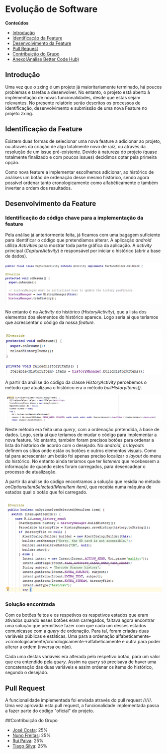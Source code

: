 # Evolução de Software

**Conteúdos**
- [Introdução](#introdução)
- [Identificação da Feature](#identificação-da-feature)
- [Desenvolvimento da Feature](#desenvolvimento-da-feature)
- [Pull Request](#pull-request)
- [Contribuição do Grupo](#contribuição-do-grupo)
- [Anexo(Análise Better Code Hub)](https://github.com/ruivop/zxing/blob/master/ESOF-docs/Documentos%20de%20apoio/Better%20Code%20Hub.pdf)


## Introdução

Uma vez que o zxing é um projeto já maioritariamente terminado, há poucos problemas e tarefas a desenvolver. No entanto, o projeto está aberto à implementação de novas funcionalidades, desde que estas sejam relevantes. No presente relatório serão descritos os processos de identificação, desenvolvimento e submissão de uma nova Feature no projeto zxing. 

## Identificação da Feature

Existem duas formas de selecionar uma nova feature a adicionar ao projeto, ou através da criação de algo totalmente novo  de raíz, ou através da resolução de um issue pré-existente. Devido à natureza do projeto (quase totalmente finalizado e com poucos issues) decidimos optar pela primeira opção.

Como nova feature a implementar escolhemos adicionar, ao histórico de análises um botão de ordenação desse mesmo histórico, sendo agora possível ordenar tanto cronologicamente como alfabéticamente e também inverter a ordem dos resultados.

## Desenvolvimento da Feature

### Identificação do código chave para a implementação da feature
Pela análise já anteriormente feita, já ficamos com uma bagagem suficiente para identificar o código que pretendíamos alterar. A aplicação *android* utiliza *Activities* para mostrar toda parte gráfica da aplicação. A *activity* principal (*CaptureActivity*) é responsável por iniciar o histórico (abrir a base de dados).

![CaptureActivity](/ESOF-docs/resources/CaptureActivity.png)
 
No entanto é na *Activity* do histórico (*HistoryActivity*), que a lista dos elementos dos elementos do histórico aparece. Logo seria aí que teríamos que acrescentar o código da nossa *feature*.
 
 ![builHistoryItems](/ESOF-docs/resources/builHistoryItems.png)
 
A partir da análise do código da classe *HistoryActivity* percebemos o método que atualizava o histórico era o método *builHistoryItems()*.
 
 ![Query](/ESOF-docs/resources/query.png)
 
Neste método era feita uma *query*, com a ordenação pretendida, à base de dados. Logo, seria aí que teríamos de mudar o código para implementar a nova feature. No entanto, também foram precisos botões para ordenar a lista do histórico de acordo com o desejado. No *android*, os *layouts* definem os sítios onde estão os botões e outros elementos visuais. Como tal para acrescentar um botão foi apenas preciso localizar o *layout* do menu do histórico. No entanto ainda teríamos que ter *listeners* que recebessem a informação de quando estes foram carregados, para desencadear o processo de atualização. 

A partir da análise do código encontramos a solução que residia no método *onOptionsItemSelected(MenuItem item)*, que recebia numa máquina de estados qual o botão que foi carregado.

 ![builHistoryItems](/ESOF-docs/resources/handler.png)


### Solução encontrada

Com os botões feitos e os respetivos os respetivos estados que eram ativados quando esses botões eram carregados, faltava agora encontrar uma solução que permitisse fazer com que cada um desses estados comunicasse com a *query* de ordenação. Para tal, foram criadas duas variáveis públicas e estáticas. Uma para a ordenação alfabeticamente->cronologicamente/cronologicamente->alfabeticamente e outra para poder alterar a ordem (inversa ou não).

Cada uma destas variáveis era alterada pelo respetivo botão, para um valor que era entendido pela *query*. Assim na *query* só precisava de haver uma concatenação das duas variáveis e assim ordenar os items do histórico, segundo o desejado.



## Pull Request

A funcionalidade implementada foi enviada através do pull request /////. Uma vez aprovada esta pull request, a funcionalidade implementada passa a fazer parte do código "oficial" do projeto.

##Contribuição do Grupo
* [José Costa](https://github.com/zecst19): 25%
* [Nuno Freitas](https://github.com/nunofreitas96): 25%
* [Rui Paiva](https://github.com/ruivop): 25%
* [Tiago Silva](https://github.com/tadias): 25%
